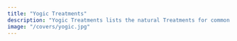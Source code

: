 ```yaml
---
title: "Yogic Treatments"
description: "Yogic Treatments lists the natural Treatments for common diseases according to the paradigm of Ayurveda and Yoga"
image: "/covers/yogic.jpg"
---
```

